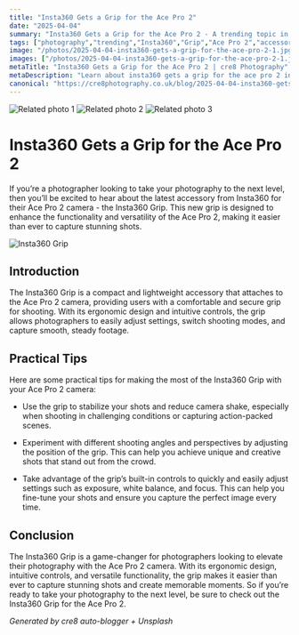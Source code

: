 ```yaml
---
title: "Insta360 Gets a Grip for the Ace Pro 2"
date: "2025-04-04"
summary: "Insta360 Gets a Grip for the Ace Pro 2 - A trending topic in photography."
tags: ["photography","trending","Insta360","Grip","Ace Pro 2","accessory","camera","stabilize","shooting angles","controls","ergonomic"]
image: "/photos/2025-04-04-insta360-gets-a-grip-for-the-ace-pro-2-1.jpg"
images: ["/photos/2025-04-04-insta360-gets-a-grip-for-the-ace-pro-2-1.jpg","/photos/2025-04-04-insta360-gets-a-grip-for-the-ace-pro-2-2.jpg","/photos/2025-04-04-insta360-gets-a-grip-for-the-ace-pro-2-3.jpg"]
metaTitle: "Insta360 Gets a Grip for the Ace Pro 2 | cre8 Photography"
metaDescription: "Learn about insta360 gets a grip for the ace pro 2 in photography with practical tips and insights."
canonical: "https://cre8photography.co.uk/blog/2025-04-04-insta360-gets-a-grip-for-the-ace-pro-2"
---
```



<div class="grid grid-cols-1 sm:grid-cols-2 md:grid-cols-3 gap-4">
  <img src="/photos/2025-04-04-insta360-gets-a-grip-for-the-ace-pro-2-1.jpg" alt="Related photo 1" class="w-full rounded-lg" />
<img src="/photos/2025-04-04-insta360-gets-a-grip-for-the-ace-pro-2-2.jpg" alt="Related photo 2" class="w-full rounded-lg" />
<img src="/photos/2025-04-04-insta360-gets-a-grip-for-the-ace-pro-2-3.jpg" alt="Related photo 3" class="w-full rounded-lg" />
</div>


# Insta360 Gets a Grip for the Ace Pro 2

If you’re a photographer looking to take your photography to the next level, then you’ll be excited to hear about the latest accessory from Insta360 for their Ace Pro 2 camera - the Insta360 Grip. This new grip is designed to enhance the functionality and versatility of the Ace Pro 2, making it easier than ever to capture stunning shots.

![Insta360 Grip](/path/to/image)

## Introduction

The Insta360 Grip is a compact and lightweight accessory that attaches to the Ace Pro 2 camera, providing users with a comfortable and secure grip for shooting. With its ergonomic design and intuitive controls, the grip allows photographers to easily adjust settings, switch shooting modes, and capture smooth, steady footage.

## Practical Tips

Here are some practical tips for making the most of the Insta360 Grip with your Ace Pro 2 camera:

- Use the grip to stabilize your shots and reduce camera shake, especially when shooting in challenging conditions or capturing action-packed scenes.
  
- Experiment with different shooting angles and perspectives by adjusting the position of the grip. This can help you achieve unique and creative shots that stand out from the crowd.

- Take advantage of the grip’s built-in controls to quickly and easily adjust settings such as exposure, white balance, and focus. This can help you fine-tune your shots and ensure you capture the perfect image every time.

## Conclusion

The Insta360 Grip is a game-changer for photographers looking to elevate their photography with the Ace Pro 2 camera. With its ergonomic design, intuitive controls, and versatile functionality, the grip makes it easier than ever to capture stunning shots and create memorable moments. So if you’re ready to take your photography to the next level, be sure to check out the Insta360 Grip for the Ace Pro 2.

*Generated by cre8 auto-blogger + Unsplash*

